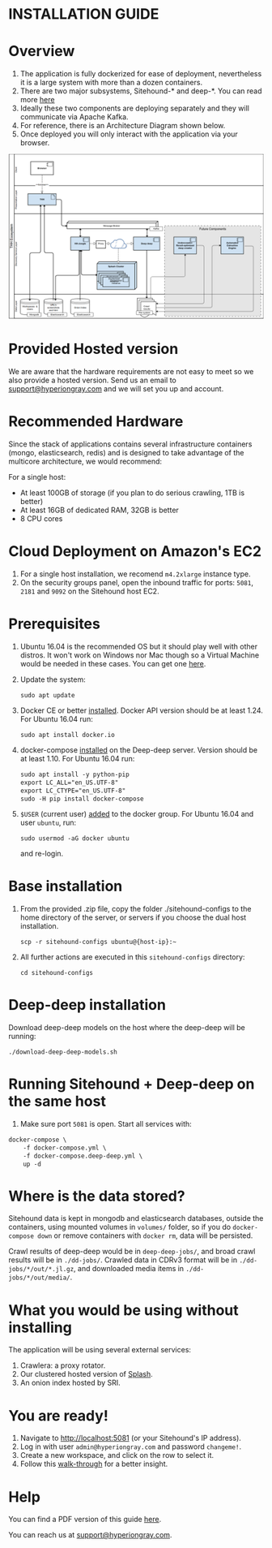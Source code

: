 INSTALLATION GUIDE
==================


# Overview

1. The application is fully dockerized for ease of deployment, nevertheless it is a large system with more than a dozen containers.
2. There are two major subsystems, Sitehound-* and deep-*.  You can read more [here](https://github.com/TeamHG-Memex/sitehound)
3. Ideally these two components are deploying separately and they will communicate via Apache Kafka.
4. For reference, there is an Architecture Diagram shown below.
5. Once deployed you will only interact with the application via your browser.

![Architecture diagram](docs/Sitehound-architecture-diagram.png)


# Provided Hosted version

We are aware that the hardware requirements are not easy to meet so we also provide a hosted version.
Send us an email to [support@hyperiongray.com](mailto:support@hyperiongray.com)
and we will set you up and account.


# Recommended Hardware

Since the stack of applications contains several infrastructure containers (mongo, elasticsearch, redis) and is designed to take advantage of the multicore architecture, we would recommend:

For a single host:

 - At least 100GB of storage (if you plan to do serious crawling, 1TB is better)
 - At least 16GB of dedicated RAM, 32GB is better
 - 8 CPU cores


# Cloud Deployment on Amazon's EC2

1. For a single host installation, we recomend ``m4.2xlarge`` instance type.
2. On the security groups panel, open the inbound traffic for ports:
   ``5081``, ``2181`` and ``9092`` on the Sitehound host EC2.


# Prerequisites

1. Ubuntu 16.04 is the recommended OS but it should play well with other distros.
   It won't work on Windows nor Mac though so a Virtual Machine would be needed
   in these cases.
   You can get one [here](http://www.osboxes.org/ubuntu/#ubuntu-16-04-vbox).

2. Update the system:
 
    ```
    sudo apt update
    ```

3. Docker CE or better [installed](https://docs.docker.com/engine/installation/).
   Docker API version should be at least 1.24.
   For Ubuntu 16.04 run:

    ```
    sudo apt install docker.io
    ```

4. docker-compose [installed](https://docs.docker.com/compose/install/)
   on the Deep-deep server.
   Version should be at least 1.10. For Ubuntu 16.04 run:

    ```
    sudo apt install -y python-pip
    export LC_ALL="en_US.UTF-8"
    export LC_CTYPE="en_US.UTF-8"
    sudo -H pip install docker-compose
    ```

5. ``$USER`` (current user) [added](https://docs.docker.com/engine/installation/linux/linux-postinstall/)
   to the docker group. For Ubuntu 16.04 and user ``ubuntu``, run:

    ```
    sudo usermod -aG docker ubuntu
    ```

    and re-login.


# Base installation

1. From the provided .zip file, copy the folder ./sitehound-configs to the home directory of the server, or servers if you choose the dual host installation.

    ```
    scp -r sitehound-configs ubuntu@{host-ip}:~
    ```


2. All further actions are executed in this ``sitehound-configs`` directory:

    ```
    cd sitehound-configs
    ```

# Deep-deep installation

Download deep-deep models on the host where the deep-deep will be running:

```
./download-deep-deep-models.sh
```

# Running Sitehound + Deep-deep on the same host

1. Make sure port ``5081`` is open.
   Start all services with:

```
docker-compose \
    -f docker-compose.yml \
    -f docker-compose.deep-deep.yml \
    up -d
```

# Where is the data stored?

Sitehound data is kept in mongodb and elasticsearch databases, outside the containers,
using mounted volumes in ``volumes/`` folder,
so if you do ``docker-compose down`` or remove containers with ``docker rm``,
data will be persisted.

Crawl results of deep-deep would be in ``deep-deep-jobs/``,
and broad crawl results will be in ``./dd-jobs/``. Crawled data in CDRv3 format
will be in ``./dd-jobs/*/out/*.jl.gz``,
and downloaded media items in ``./dd-jobs/*/out/media/``.


# What you would be using without installing

The application will be using several external services:

1. Crawlera: a proxy rotator.
2. Our clustered hosted version of [Splash](https://github.com/scrapinghub/splash).
3. An onion index hosted by SRI.


# You are ready!

1. Navigate to [http://localhost:5081](http://localhost:5081)
   (or your Sitehound's IP address).
2. Log in with user ``admin@hyperiongray.com`` and password ``changeme!``.
3. Create a new workspace, and click on the row to select it.
4. Follow this [walk-through](docs/sh-how-to-guide.pdf) for a better insight.


# Help

You can find a PDF version of this guide [here](docs/README.pdf).

You can reach us at [support@hyperiongray.com](mailto:support@hyperiongray.com).
